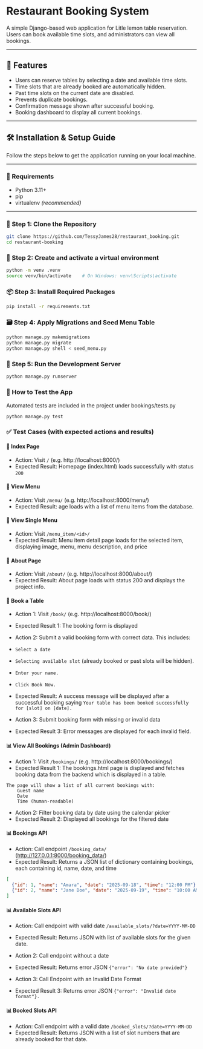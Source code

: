 # Restaurant Booking System

A simple Django-based web application for Litle lemon table reservation. Users can book available time slots, and administrators can view all bookings.

---

## 🚀 Features

- Users can reserve tables by selecting a date and available time slots.
- Time slots that are already booked are automatically hidden.
- Past time slots on the current date are disabled.
- Prevents duplicate bookings.
- Confirmation message shown after successful booking.
- Booking dashboard to display all current bookings.

---

## 🛠️ Installation & Setup Guide

Follow the steps below to get the application running on your local machine.

---

### 🔧 Requirements

- Python 3.11+
- pip
- virtualenv *(recommended)*

---

### 📁 Step 1: Clone the Repository

```bash
git clone https://github.com/TessyJames28/restaurant_booking.git
cd restaurant-booking
```

### 🧪 Step 2: Create and activate a virtual environment

```bash
python -m venv .venv
source venv/bin/activate    # On Windows: venv\Scripts\activate
```

### 📦 Step 3: Install Required Packages

```bash
pip install -r requirements.txt
```

### 🗃️ Step 4: Apply Migrations and Seed Menu Table
```bash
python manage.py makemigrations
python manage.py migrate
python manage.py shell < seed_menu.py
```

### 🚦 Step 5: Run the Development Server
```bash
python manage.py runserver
```

### 🧪 How to Test the App
Automated tests are included in the project under bookings/tests.py
```bash
python manage.py test
```

### ✅ Test Cases (with expected actions and results)
#### 📅 Index Page

- Action: Visit ```/``` (e.g. http://localhost:8000/)
- Expected Result: Homepage (index.html) loads successfully with status ```200```

#### 📅 View Menu

- Action: Visit ```/menu/``` (e.g. http://localhost:8000/menu/)
- Expected Result: age loads with a list of menu items from the database.

#### 📅 View Single Menu

- Action: Visit ```/menu_item/<id>/```
- Expected Result: Menu item detail page loads for the selected item, displaying image, menu, menu description, and price

#### 📅 About Page

- Action: Visit ```/about/``` (e.g. http://localhost:8000/about/)
- Expected Result: About page loads with status 200 and displays the project info.

#### 📅 Book a Table

- Action 1: Visit ```/book/``` (e.g. http://localhost:8000/book/)
- Expected Result 1: The booking form is displayed

- Action 2: Submit a valid booking form with correct data. This includes:
- ```Select a date```
- ```Selecting available slot``` (already booked or past slots will be hidden).
- ```Enter your name.```
- ```Click Book Now.```
- Expected Result: A success message will be displayed after a successful booking saying ```Your table has been booked successfully for [slot] on [date].```

- Action 3: Submit booking form with missing or invalid data
- Expected Result 3: Error messages are displayed for each invalid field.

#### 📊 View All Bookings (Admin Dashboard)
- Action 1: Visit ```/bookings/``` (e.g. http://localhost:8000/bookings/)
- Expected Result 1: The bookings.html page is displayed and fetches booking data from the backend which is displayed in a table.
```
The page will show a list of all current bookings with: 
    Guest name
    Date
    Time (human-readable)
```

- Action 2: Filter booking data by date using the calendar picker
- Expected Result 2: Displayed all bookings for the filtered date


#### 📊 Bookings API 
- Action: Call endpoint ```/booking_data/``` (http://127.0.0.1:8000/booking_data/)
- Expected Result: Returns a JSON list of dictionary containing bookings, each containing id, name, date, and time

```json
[
  {"id": 1, "name": "Amara", "date": "2025-09-18", "time": "12:00 PM"},
  {"id": 2, "name": "Jane Doe", "date": "2025-09-19", "time": "10:00 AM"}
]
```


#### 📊 Available Slots API
- Action: Call endpoint with valid date ```/available_slots/?date=YYYY-MM-DD```
- Expected Result: Returns JSON with list of available slots for the given date.

- Action 2: Call endpoint without a date
- Expected Result: Returns error JSON ```{"error": "No date provided"}```

- Action 3: Call Endpoint with an Invalid Date Format
- Expected Result 3: Returns error JSON ```{"error": "Invalid date format"}.```

#### 📊 Booked Slots API
- Action: Call endpoint with a valid date ```/booked_slots/?date=YYYY-MM-DD```
- Expected Result: Returns JSON with a list of slot numbers that are already booked for that date.
